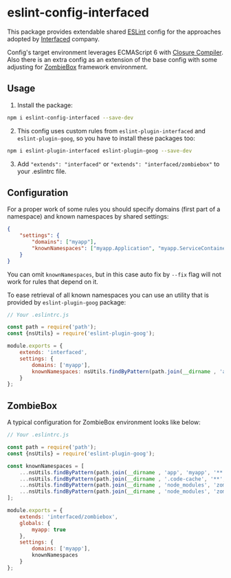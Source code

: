 # eslint-config-interfaced

This package provides extendable shared [ESLint](https://eslint.org) config for the approaches adopted by [Interfaced](https://interfaced.tv/) company.

Config's target environment leverages ECMAScript 6 with [Closure Compiler](https://developers.google.com/closure/compiler).  
Also there is an extra config as an extension of the base config with some adjusting for [ZombieBox](https://zombiebox.tv) framework environment.

## Usage

1) Install the package:

```sh
npm i eslint-config-interfaced --save-dev
```

2) This config uses custom rules from `eslint-plugin-interfaced` and `eslint-plugin-goog`, so you have to install these packages too:

```sh
npm i eslint-plugin-interfaced eslint-plugin-goog --save-dev
```

3) Add `"extends": "interfaced"` or `"extends": "interfaced/zombiebox"` to your .eslintrc file.

## Configuration

For a proper work of some rules you should specify domains (first part of a namespace) and known namespaces by shared settings:

```json
{
	"settings": {
		"domains": ["myapp"],
		"knownNamespaces": ["myapp.Application", "myapp.ServiceContainer"]
	}
}
```

You can omit `knownNamespaces`, but in this case auto fix by `--fix` flag will not work for rules that depend on it.

To ease retrieval of all known namespaces you can use an utility that is provided by `eslint-plugin-goog` package:

```javascript
// Your .eslintrc.js

const path = require('path');
const {nsUtils} = require('eslint-plugin-goog');

module.exports = {
	extends: 'interfaced',
	settings: {
		domains: ['myapp'],
		knownNamespaces: nsUtils.findByPattern(path.join(__dirname , 'app', 'myapp'))
	}
};
```

## ZombieBox

A typical configuration for ZombieBox environment looks like below:

```javascript
// Your .eslintrc.js

const path = require('path');
const {nsUtils} = require('eslint-plugin-goog');

const knownNamespaces = [
	...nsUtils.findByPattern(path.join(__dirname , 'app', 'myapp', '**', '*.js')),
	...nsUtils.findByPattern(path.join(__dirname , '.code-cache', '**', '*.js')),
	...nsUtils.findByPattern(path.join(__dirname , 'node_modules', 'zombiebox', '**', '*.js')),
	...nsUtils.findByPattern(path.join(__dirname , 'node_modules', 'zombiebox-*', 'lib', '**', '*.js'))
];

module.exports = {
	extends: 'interfaced/zombiebox',
	globals: {
		myapp: true
	},
	settings: {
		domains: ['myapp'],
		knownNamespaces
	}
};
```
